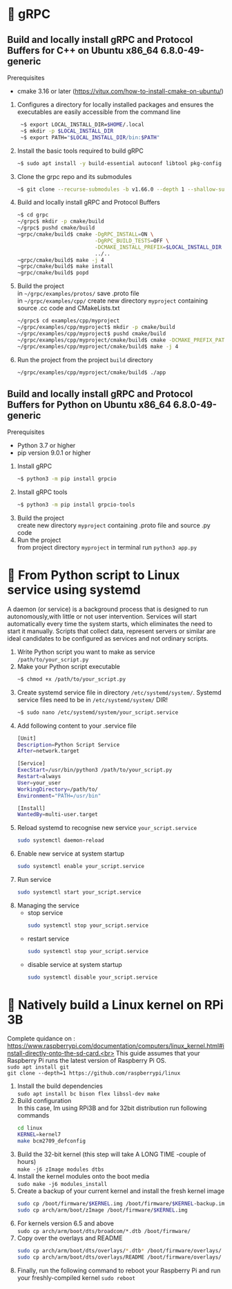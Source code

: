 # 🔸 gRPC
## Build and locally install gRPC and Protocol Buffers for C++ on Ubuntu x86_64 6.8.0-49-generic
Prerequisites<br>
 - cmake 3.16 or later (https://vitux.com/how-to-install-cmake-on-ubuntu/)
1. Configures a directory for locally installed packages and ensures the executables are easily accessible from the command line<br>
    ```bash
     ~$ export LOCAL_INSTALL_DIR=$HOME/.local
     ~$ mkdir -p $LOCAL_INSTALL_DIR
     ~$ export PATH="$LOCAL_INSTALL_DIR/bin:$PATH"
2. Install the basic tools required to build gRPC
     ```bash
     ~$ sudo apt install -y build-essential autoconf libtool pkg-config
3. Clone the grpc repo and its submodules
     ```bash
     ~$ git clone --recurse-submodules -b v1.66.0 --depth 1 --shallow-submodules https://github.com/grpc/grpc
4. Build and locally install gRPC and Protocol Buffers
     ```bash
     ~$ cd grpc
     ~/grpc$ mkdir -p cmake/build
     ~/grpc$ pushd cmake/build
     ~grpc/cmake/build$ cmake -DgRPC_INSTALL=ON \
                              -DgRPC_BUILD_TESTS=OFF \
                              -DCMAKE_INSTALL_PREFIX=$LOCAL_INSTALL_DIR \
                              ../..
     ~grpc/cmake/build$ make -j 4
     ~grpc/cmake/build$ make install
     ~grpc/cmake/build$ popd
5. Build the project<br>
    in `~/grpc/examples/protos/` save .proto file<br>
    in `~/grpc/examples/cpp/` create new directory `myproject` containing source .cc code and CMakeLists.txt<br>
    ```bash
    ~/grpc$ cd examples/cpp/myproject
    ~/grpc/examples/cpp/myproject$ mkdir -p cmake/build
    ~/grpc/examples/cpp/myproject$ pushd cmake/build
    ~/grpc/examples/cpp/myproject/cmake/build$ cmake -DCMAKE_PREFIX_PATH=$LOCAL_INSTALL_DIR ../..
    ~/grpc/examples/cpp/myproject/cmake/build$ make -j 4
6. Run the project from the project `build` directory<br>
    ```bash
    ~/grpc/examples/cpp/myproject/cmake/build$ ./app

## Build and locally install gRPC and Protocol Buffers for Python on Ubuntu x86_64 6.8.0-49-generic
Prerequisites<br>
 - Python 3.7 or higher
 - pip version 9.0.1 or higher

1. Install gRPC
   ```bash
   ~$ python3 -m pip install grpcio
2. Install gRPC tools
   ```bash
   ~$ python3 -m pip install grpcio-tools
3. Build the project<br>
   create new directory `myproject` containing .proto file and source .py code<br>
5. Run the project<br>
   from project directory `myproject` in terminal run `python3 app.py`



# 🔸 From Python script to Linux service using <b>systemd</b>
A daemon (or service) is a background process that is designed to run autonomously,with little or not user intervention. Services will start automatically every time the system starts, which eliminates the need to start it manually. Scripts that collect data, represent servers or similar are ideal candidates to be configured as services and not ordinary scripts.<br>
  
1. Write Python script you want to make as service `/path/to/your_script.py`
2. Make your Python script executable
   ```bash
   ~$ chmod +x /path/to/your_script.py
4. Create systemd service file in directory `/etc/systemd/system/`.  Systemd service files need to be in `/etc/systemd/system/` DIR!
   ```bash
   ~$ sudo nano /etc/systemd/system/your_script.service
5. Add following content to your .service file
   ```bash
   [Unit]
   Description=Python Script Service
   After=network.target
   
   [Service]
   ExecStart=/usr/bin/python3 /path/to/your_script.py
   Restart=always
   User=your_user
   WorkingDirectory=/path/to/
   Environment="PATH=/usr/bin"
   
   [Install]
   WantedBy=multi-user.target

6. Reload systemd to recognise new service `your_script.service`
   ```bash
   sudo systemctl daemon-reload
8. Enable new service at system startup
   ```bash
   sudo systemctl enable your_script.service
10. Run service
    ```bash
    sudo systemctl start your_script.service
11. Managing the service
    - stop service
      ```bash
      sudo systemctl stop your_script.service
    - restart service
      ```bash
      sudo systemctl stop your_script.service
    - disable service at system startup
      ```bash
      sudo systemctl disable your_script.service


# 🔸 Natively build a Linux kernel on RPi 3B<br>
Complete quidance on : https://www.raspberrypi.com/documentation/computers/linux_kernel.html#install-directly-onto-the-sd-card.<br>
This guide assumes that your Raspberry Pi runs the latest version of Raspberry Pi OS. <br>
  `sudo apt install git`<br>
  `git clone --depth=1 https://github.com/raspberrypi/linux`

1. Install the build dependencies <br>
   `sudo apt install bc bison flex libssl-dev make`
2. Build configuration<br>
   In this case, Im using RPi3B and for 32bit distribution run following commands
   ```bash
   cd linux
   KERNEL=kernel7
   make bcm2709_defconfig
3. Build the 32-bit kernel (this step will take A LONG TIME -couple of hours)<br>
   `make -j6 zImage modules dtbs`
4. Install the kernel modules onto the boot media<br>
   `sudo make -j6 modules_install`
5. Create a backup of your current kernel and install the fresh kernel image
   ```bash
   sudo cp /boot/firmware/$KERNEL.img /boot/firmware/$KERNEL-backup.img
   sudo cp arch/arm/boot/zImage /boot/firmware/$KERNEL.img
6. For kernels version 6.5 and above<br>
   `sudo cp arch/arm/boot/dts/broadcom/*.dtb /boot/firmware/`
7. Copy over the overlays and README
   ```bash
   sudo cp arch/arm/boot/dts/overlays/*.dtb* /boot/firmware/overlays/
   sudo cp arch/arm/boot/dts/overlays/README /boot/firmware/overlays/
8. Finally, run the following command to reboot your Raspberry Pi and run your freshly-compiled kernel `sudo reboot`
